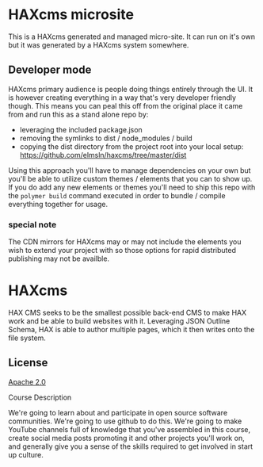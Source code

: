 # HAXcms microsite
This is a HAXcms generated and managed micro-site. It can run on it's own but it was generated by a HAXcms system somewhere.

## Developer mode
HAXcms primary audience is people doing things entirely through the UI. It is however creating everything in a way that's very developer friendly though. This means you can peal this off from the original place it came from and run this as a stand alone repo by:

- leveraging the included package.json
- removing the symlinks to dist / node_modules / build
- copying the dist directory from the project root into your local setup: https://github.com/elmsln/haxcms/tree/master/dist

Using this approach you'll have to manage dependencies on your own but you'll be able to utilize custom themes / elements that you can to show up. If you do add any new elements or themes you'll need to ship this repo with the `polymer build` command executed in order to bundle / compile everything together for usage.

### special note
The CDN mirrors for HAXcms may or may not include the elements you wish to extend your project with so those options for rapid distributed publishing may not be availble.

# HAXcms
HAX CMS seeks to be the smallest possible back-end CMS to make HAX work and be able to build websites with it. Leveraging JSON Outline Schema, HAX is able to author multiple pages, which it then writes onto the file system.

## License
[Apache 2.0](LICENSE.md)

Course Description

We're going to learn about and participate in open source software communities. We're going to use github to do this. We're going to make YouTube channels full of knowledge that you've assembled in this course, create social media posts promoting it and other projects you'll work on, and generally give you a sense of the skills required to get involved in start up culture.
